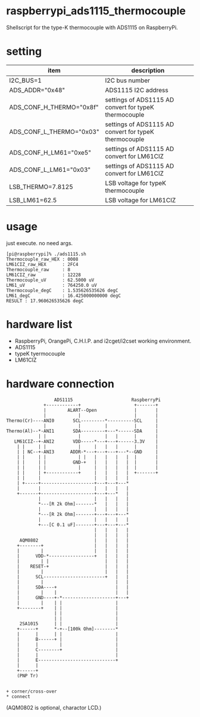 # raspberrypi_ads1115_thermocouple
Shellscript for the type-K thermocouple with ADS1115 on RaspberryPi.

# setting
|item|description|
|---|---|
|I2C_BUS=1|I2C bus number|
|ADS_ADDR="0x48"|ADS1115 I2C address|
|ADS_CONF_H_THERMO="0x8f"|settings of ADS1115 AD convert for typeK thermocouple|
|ADS_CONF_L_THERMO="0x03"|settings of ADS1115 AD convert for typeK thermocouple|
|ADS_CONF_H_LM61="0xe5"|settings of ADS1115 AD convert for LM61CIZ|
|ADS_CONF_L_LM61="0x03"|settings of ADS1115 AD convert for LM61CIZ|
|LSB_THERMO=7.8125|LSB voltage for typeK thermocouple|
|LSB_LM61=62.5|LSB voltage for LM61CIZ|

# usage
just execute. no need args.

    [pi@raspberrypi]% ./ads1115.sh
    Thermocouple_raw_HEX : 0008
    LM61CIZ_raw_HEX      : 2FC4
    Thermocouple_raw     : 8
    LM61CIZ_raw          : 12228
    Thermocouple_uV      : 62.5000 uV
    LM61_uV              : 764250.0 uV
    Thermocouple_degC    : 1.535626535626 degC
    LM61_degC            : 16.425000000000 degC
    RESULT : 17.960626535626 degC


# hardware list
* RaspberryPi, OrangePi, C.H.I.P. and i2cget/i2cset working environment.
* ADS1115
* typeK tyermocouple
* LM61CIZ

# hardware connection
                      ADS1115                      RaspberryPi
                  +------------+                    +-------+
                  |        ALART--Open              |       |
                  |            |                    |       |
    Thermo(Cr)----ANI0       SCL---------*----------SCL     |
                  |            |         |          |       |
    Thermo(Al)--*-ANI1       SDA---------+---*------SDA     |
                | |            |         |   |      |       |
       LM61CIZ--+-ANI2       VDD-----*---+---+------3.3V    |
        | |     | |            |     |   |   |      |       |
        | | NC--+-ANI3      ADDR-*---+---+---+---*--GND     |
        | |     | |            | |   |   |   |   |  |       |
        | |     | |          GND-+   |   |   |   |  |       |
        | |     | |            |     |   |   |   |  |       |
        | |     | +------------+     |   |   |   |  +-------+
        | |     |                    |   |   |   |
        | +-----+--------------------+---+---+---*
        |       |                    |   |   |   |
        +-------+--------------------+---+---*   |
                |                    |   |   |   |
                *---[R 2k Ohm]-------*   |   |   |
                |                    |   |   |   |
                *---[R 2k Ohm]-------+---+---+---*
                |                    |   |   |   |
                +---[C 0.1 uF]-------+---+---+---*
                                     |   |   |   |
                                     |   |   |   |
         AQM0802                     |   |   |   |
        +--------+                   |   |   |   |
        |        |                   |   |   |   |
        |      VDD-*-----------------+   |   |   |
        |        | |                     |   |   |
        |    RESET-+                     |   |   |
        |        |                       |   |   |
        |      SCL-----------------------+   |   |
        |        |                           |   |
        |      SDA----+                      |   |
        |        |    |                      |   |
        |      GND----+-*--------------------+---+
        |        |    | |                    |
        +--------+    | |                    |
                      | |                    |
                      | |                    |
         2SA1015      | |                    |
        +------+      *-+--[100k Ohm]--------*
        |      |      | |                    |
        |      B------+ |                    |
        |      |        |                    |
        |      C--------+                    |
        |      |                             |
        |      E-----------------------------+
        |      |
        +------+
        (PNP Tr)
    
    
    + corner/cross-over
    * connect
(AQM0802 is optional, charactor LCD.)
